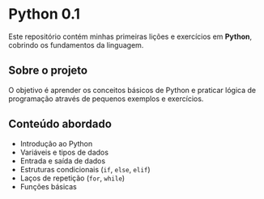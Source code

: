 # Python 0.1

Este repositório contém minhas primeiras lições e exercícios em **Python**, cobrindo os fundamentos da linguagem.

## Sobre o projeto
O objetivo é aprender os conceitos básicos de Python e praticar lógica de programação através de pequenos exemplos e exercícios.

## Conteúdo abordado
- Introdução ao Python  
- Variáveis e tipos de dados  
- Entrada e saída de dados  
- Estruturas condicionais (`if`, `else`, `elif`)  
- Laços de repetição (`for`, `while`)  
- Funções básicas  


